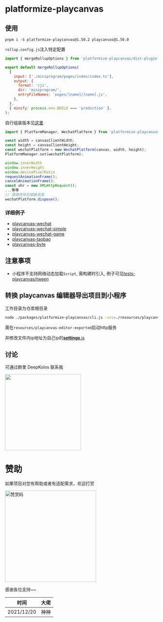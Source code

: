 # platformize-playcanvas

## 使用

```text
pnpm i -S platformize-playcanvas@1.50.2 playcanvas@1.50.0
```

`rollup.config.js`注入特定配置

```javascript
import { mergeRollupOptions } from 'platformize-playcanvas/dist-plugin';

export default mergeRollupOptions(
  {
    input: ['./miniprogram/pages/index/index.ts'],
    output: {
      format: 'cjs',
      dir: 'miniprogram/',
      entryFileNames: 'pages/[name]/[name].js',
    },
  },
  { minify: process.env.BUILD === 'production' },
);
```

自行组装版本见[这里](../platformize/README.md#原始方式)

```js
import { PlatformManager, WechatPlatform } from 'platformize-playcanvas';

const width = canvasClientWidth;
const height = canvasClientHeight;
const wechatPlatform = new WechatPlatform(canvas, width, height);
PlatformManager.set(wechatPlatform);

window.innerWidth
window.innerHeight
window.devicePixelRatio
requestAnimationFrame();
cancelAnimationFrame();
const xhr = new XMLHttpRequest();
...等等
// 使用完毕后销毁资源
wechatPlatform.dispose();
```

### 详细例子

- [playcanvas-wechat](https://raw.githubusercontent.com/deepkolos/platformize/main/examples/playcanvas-wechat/README.md)
- [playcanvas-wechat-simple](https://raw.githubusercontent.com/deepkolos/platformize/main/examples/playcanvas-wechat-simple/README.md)
- [playcanvas-wechat-game](https://raw.githubusercontent.com/deepkolos/platformize/main/examples/playcanvas-wechat-game/README.md)
- [playcanvas-taobao](https://raw.githubusercontent.com/deepkolos/platformize/main/examples/playcanvas-taobao/README.md)
- [playcanvas-byte](https://raw.githubusercontent.com/deepkolos/platformize/main/examples/playcanvas-byte/README.md)

## 注意事项

- 小程序不支持网络动态加载`Script`, 需构建时引入, 例子可见[tests-playcanvas/tween](https://raw.githubusercontent.com/deepkolos/platformize/main/examples/tests-playcanvas/tween.ts)

## 转换 playcanvas 编辑器导出项目到小程序

工作目录为仓库根目录

```sh
node ./packages/platformize-playcanvas/cli.js -src=./resources/playcanvas-editor-exported/ -dst=./examples/tests-playcanvas/saved-project-auto/ -url=http://127.0.0.1:8080/
```

需在`resources/playcanvas-editor-exported`启动http服务

并修改文件内ip地址为自己ip的[__settings__.js](../../examples/tests-playcanvas/saved-project/__settings__.js)

## 讨论

可通过群里 DeepKolos 联系我

<img width="250" src="https://raw.githubusercontent.com/deepkolos/platformize/main/docs/qq-group.jpg" />

# 赞助

如果项目对您有帮助或者有适配需求，欢迎打赏

<img src="https://upload-images.jianshu.io/upload_images/252050-d3d6bfdb1bb06ddd.png?imageMogr2/auto-orient/strip%7CimageView2/2/w/1240" alt="赞赏码" width="300">

感谢各位支持~~

| 时间       | 大佬 |
| ---------- | ---- |
| 2021/12/20 | 神神 |
